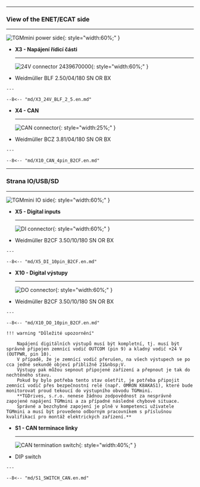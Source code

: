 <!--##Connectors-->
___
### View of the ENET/ECAT side
___

![TGMmini power side](../img/PWRside.png){: style="width:60%;" }


<div class="grid cards" markdown>

-   **X3 - Napájení řídicí části**

    ---
	![24V connector 2439670000](../../../../source/img/2439670000.svg){: style="width:60%;" }

-    Weidmüller BLF 2.50/04/180 SN OR BX

	---

	--8<-- "md/X3_24V_BLF_2_5.en.md"


-   **X4 - CAN**

    ---
	
	![CAN connector](../../../../source/img/1277270000.svg){: style="width:25%;" }

-    Weidmüller BCZ 3.81/04/180 SN OR BX

    ---

	--8<-- "md/X10_CAN_4pin_B2CF.en.md"
	
</div>	

___
### Strana IO/USB/SD
___

![TGMmini IO side](../img/IOside.png){: style="width:60%;" }


<div class="grid cards" markdown>

-   **X5 - Digital inputs**

    ---
	
	![DI connector](../../../../source/img/1277310000.svg){: style="width:60%;" }

-    Weidmüller B2CF 3.50/10/180 SN OR BX

    ---

	--8<-- "md/X5_DI_10pin_B2CF.en.md"
	
-   **X10 - Digital výstupy**

    ---
	
	![DO connector](../../../../source/img/1277310000.svg){: style="width:60%;" }

-    Weidmüller B2CF 3.50/10/180 SN OR BX

    ---

	--8<-- "md/X10_DO_10pin_B2CF.en.md"
	
	!!! warning "Důležité upozornění"	
	
		Napájení digitálních výstupů musí být kompletní, tj. musí být správně připojen zemnící vodič OUTCOM (pin 9) a kladný vodič +24 V (OUTPWR, pin 10).
		V případě, že je zemnící vodič přerušen, na všech výstupech se po cca jedné sekundě objeví přibližně 21&nbsp;V. 
		Výstupy pak můžou sepnout připojené zařízení a přepnout je tak do nechtěného stavu. 
		Pokud by bylo potřeba tento stav ošetřit, je potřeba připojit zemnící vodič přes bezpečnostní relé (např. OMRON K8AKAS1), které bude monitorovat proud tekoucí do výstupního obvodu TGMmini. 
		**TGDrives, s.r.o. nenese žádnou zodpovědnost za nesprávně zapojené napájení TGMmini a za případné následné chybové situace. 
		Správné a bezchybné zapojení je plně v kompetenci uživatele TGMmini a musí být provedeno odborným pracovníkem s příslušnou kvalifikací pro montáž elektrických zařízení.**
	
-   **S1 - CAN terminace linky**

    ---
	
	![CAN termination switch](../../../../source/img/BPA01B.png){: style="width:40%;" }

-    DIP switch

    ---

	--8<-- "md/S1_SWITCH_CAN.en.md"

</div>